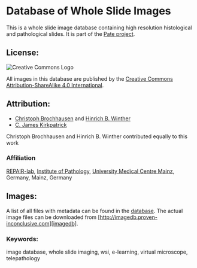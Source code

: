 Database of Whole Slide Images
==============================

This is a whole slide image database containing high resolution histological and pathological slides. It is part of the [Pate project].


License:
--------
![Creative Commons Logo][CCLogo]

All images in this database are published by the [Creative Commons Attribution-ShareAlike 4.0 International][CC4by-sa].


Attribution:
------------
-  [Christoph Brochhausen] and [Hinrich B. Winther]
-  [C. James Kirkpatrick]

Christoph Brochhausen and Hinrich B. Winther contributed equally to this work


### Affiliation
[REPAIR-lab], [Institute of Pathology], [University Medical Centre Mainz], Germany, Mainz, Germany


Images:
-------
A list of all files with metadata can be found in the [database]. The actual image files can be downloaded from [http://imagedb.proven-inconclusive.com][imagedb].


### Keywords:

image database, whole slide imaging, wsi, e-learning, virtual microscope, telepathology


[Pate project]: https://github.com/pate-wsi
[CCLogo]: http://i.creativecommons.org/l/by-sa/4.0/88x31.png
[CC4by-sa]: http://creativecommons.org/licenses/by-sa/4.0/deed.en_US
[Christoph Brochhausen]: http://www.unimedizin-mainz.de/index.php?id=15873
[Hinrich B. Winther]: http://hbwinther.metalabs.de
[C. James Kirkpatrick]: http://www.repair-lab.org/team/charles-james-kirkpatrick-md-phd-dsc-frcpath-fbse/
[REPAIR-lab]: http://www.repair-lab.org
[Institute of Pathology]: https://www.unimedizin-mainz.de/pathologie
[University Medical Centre Mainz]: https://www.unimedizin-mainz.de
[database]: ./database.csv
[imagedb]: http://imagedb.proven-inconclusive.com
